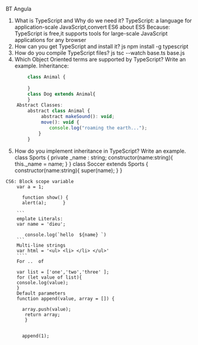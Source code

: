 BT Angula

1. What is TypeScript and Why do we need it?
	TypeScript:  a language for application-scale JavaScript,convert ES6 about ES5
	Because: TypeScript is free,it  supports tools for large-scale JavaScript applications for any browser
2. How can you get TypeScript and install it?
	js npm install -g typescript
3. How do you compile TypeScript files?
	js tsc --watch base.ts base.js
4. Which Object Oriented terms are supported by TypeScript? Write an example.
	Inheritance:
```js
		class Animal {
		
		}
		class Dog extends Animal{
		}
	Abstract Classes:
		abstract class Animal {
   			 abstract makeSound(): void;
   			 move(): void {
       		 	console.log("roaming the earth...");
  		  	}
		}
```
5. How do you implement inheritance in TypeScript? Write an example.
	class Sports {
  	  private _name : string;
  	  constructor(name:string){
     	  this._name = name;
  	  }
	}
	class Soccer extends Sports {
  	  constructor(name:string){
        	 super(name);
   	 }
	}
```
CS6: Block scope variable
	var a = 1;

      function show() {
      alert(a);      }
	
	```
	emplate Literals:
	var name = 'dieu';

       console.log(`hello  ${name} `)
	```
	Multi-line strings
	var html = '<ul> <li> </li> </ul>'
	````
	For ..  of
	
	var list = ['one','two','three' ];
	for (let value of list){
	console.log(value);
	}
	Default parameters
	function append(value, array = []) {
  
      array.push(value);
       return array;
       }

    
	  append(1);
		
		
